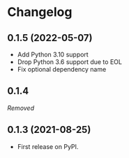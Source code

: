 # Changelog
## 0.1.5 (2022-05-07)
* Add Python 3.10 support
* Drop Python 3.6 support due to EOL
* Fix optional dependency name
## 0.1.4
*Removed*
## 0.1.3 (2021-08-25)
* First release on PyPI.
